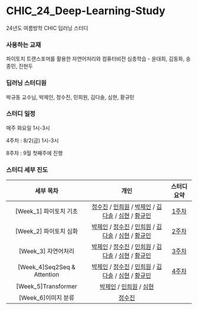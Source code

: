 # CHIC_24_Deep-Learning-Study

24년도 여름방학 CHIC 딥러닝 스터디

### 사용하는 교재

파이토치 트랜스포머를 활용한 자연어처리와 컴퓨터비전 심층학습 - 윤대희, 김동화, 송종민, 진현두

### 딥러닝 스터디원

박규동 교수님, 박제인, 정수진, 민희원, 김다솔, 심현, 황규민

### 스터디 일정

매주 화요일 1시-3시

4주차 : 8/2(금) 1시-3시

8주차 : 9월 첫째주에 진행

### 스터디 세부 진도

| 세부 목차 |                         개인                          | 스터디 요약 |
| :-------: | :---------------------------------------------------: | :--: |
|  [Week_1] 파이토치 기초  | [정수진](1주차/1주차_정수진.md) / [민희원](1주차/1주차_민희원.md) / [박제인](1주차/1주차_박제인.md) / [김다솔](1주차/1주차_김다솔.ipynb) / [심현](1주차/1주차_심현.md) / [황규민](1주차/1주차_황규민.md) |  [1주차](1주차/1주차스터디요약.md)  |
|  [Week_2] 파이토치 심화 | [박제인](2주차/2주차_박제인.md) / [정수진](2주차/2주차_정수진.md) / [민희원](2주차/2주차_민희원.md) / [김다솔](2주차/2주차_김다솔.md) / [심현](2주차/2주차_심현.md) / [황규민](2주차/2주차_황규민.md) | [2주차](2주차/2주차스터디요약.md)   |
|  [Week_3] 자연어처리 | [박제인](3주차/3주차_박제인.md) / [정수진](3주차/3주차_정수진.md) / [민희원](3주차/3주차_민희원.md) / [김다솔](3주차/3주차_김다솔.md) / [심현](3주차/3주차_심현.md) / [황규민](3주차/3주차_황규민.md) | [3주차](3주차/3주차스터디요약.md)   |
|  [Week_4]Seq2Seq & Attention  | [박제인](4주차/4주차_박제인.md) / [정수진](4주차/4주차_정수진.md) / [민희원](4주차/4주차_민희원.md) / [김다솔](4주차/4주차_김다솔.md) / [심현](4주차/4주차_심현.md) / [황규민](4주차/4주차_황규민.md) | [4주차](4주차/4주차스터디요약.md)   |
|  [Week_5]Transformer  | [박제인](5주차/5주차_박제인.md) / [민희원](5주차/5주차_민희원.md) / [심현](5주차/5주차_심현.md) |  |
|  [Week_6]이미지 분류 | [정수진](6주차/6주차_정수진.md) |  |
